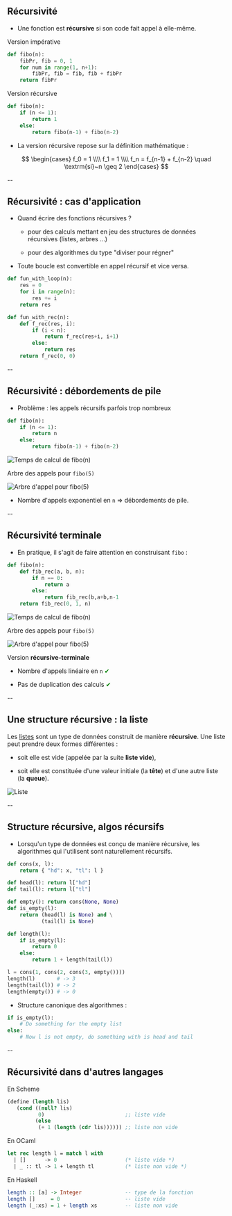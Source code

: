 ## Récursivité

- Une fonction est **récursive** si son code fait appel à elle-même.

<div class="half">

Version impérative <!-- .element: class="title" -->

```python
def fibo(n):
    fibPr, fib = 0, 1
    for num in range(1, n+1):
        fibPr, fib = fib, fib + fibPr
    return fibPr
```

</div>

<div class="half">

Version récursive <!-- .element: class="title" -->

```python
def fibo(n):
	if (n <= 1):
		return 1
	else:
		return fibo(n-1) + fibo(n-2)
```

</div>

- La version récursive repose sur la définition mathématique&nbsp;:

$$
\begin{cases}
f_0 = 1 \\\\
f_1 = 1 \\\\
f_n = f_{n-1} + f_{n-2} \quad \textrm{si}~n \geq 2
\end{cases}
$$
<!-- .element: style="margin-top:-20px" -->


--

## Récursivité : cas d'application

- Quand écrire des fonctions récursives&nbsp;?

	* pour des calculs mettant en jeu des structures de données
      récursives (listes, arbres &hellip;)

	* pour des algorithmes du type "diviser pour régner"

- Toute boucle est convertible en appel récursif et vice versa.

<div class="half" style="width:44%">

```python
def fun_with_loop(n):
	res = 0
	for i in range(n):
		res += i
	return res
```

</div>

<div class="half" style="width:53%">

```python
def fun_with_rec(n):
    def f_rec(res, i):
        if (i < n):
            return f_rec(res+i, i+1)
        else:
            return res
    return f_rec(0, 0)
```

</div>


--

## Récursivité : débordements de pile

- Problème : les appels récursifs parfois trop nombreux

<div class="half">

```python
def fibo(n):
    if (n <= 1):
        return n
    else:
        return fibo(n-1) + fibo(n-2)
```

![Temps de calcul de fibo(n)](prog/images/functional/fibo_exp.png)
 <!-- .element: class="stretch" style="max-width: 70%;margin-top: -20px" -->


</div>

<div class="half">

Arbre des appels pour `fibo(5)`
<!-- .element: class="title" style="font-size:24px; text-align:center" -->

![Arbre d'appel pour fibo(5)](prog/images/functional/fiboexpcall.svg)

</div>

- Nombre d'appels exponentiel en `n` $\Rightarrow$ débordements de pile.


--

## Récursivité terminale

- En pratique, il s'agit de faire attention en construisant `fibo`&nbsp;:

<div class="half" style="width:51%">

```python
def fibo(n):
    def fib_rec(a, b, n):
		if n == 0:
			return a
		else:
			return fib_rec(b,a+b,n-1)
    return fib_rec(0, 1, n)
```

![Temps de calcul de fibo(n)](prog/images/functional/fibo_lin.png)
<!-- .element: class="stretch" style="max-width: 70%;margin-left: 15%;margin-top: -20px" -->

</div>

<div class="half" style="width:47%">

Arbre des appels pour `fibo(5)`
<!-- .element: class="title" style="font-size:24px; text-align:center" -->

![Arbre d'appel pour fibo(5)](prog/images/functional/fibolincall.svg)
<!-- .element: style="max-width:60%; margin-left:20%" -->

Version **récursive-terminale**
<!-- .element: class="title" style="font-size:24px; text-align:center; margin-top:-30px" -->

</div>

- Nombre d'appels linéaire en `n` <span style="color:green">✔</span>
<!-- .element: style="margin-top:-20px" -->

- Pas de duplication des calculs <span style="color:green">✔</span>
<!-- .element: style="margin-top:-20px" -->


--

## Une structure récursive : la liste

Les <a href="#/tad.listes">listes</a> sont un type de données
construit de manière **récursive**. Une liste peut prendre deux formes
différentes :

- soit elle est vide (appelée par la suite **liste vide**),

- soit elle est constituée d'une valeur initiale (la **tête**) et d'une
  autre liste (la **queue**).


![Liste](prog/images/functional/listes.png)<!-- .element: class="stretch" style="width: 44%;" -->


--

## Structure récursive, algos récursifs

- Lorsqu'un type de données est conçu de manière récursive, les
  algorithmes qui l'utilisent sont naturellement récursifs.

<div class="half">

```python
def cons(x, l):
    return { "hd": x, "tl": l }

def head(l): return l["hd"]
def tail(l): return l["tl"]

def empty(): return cons(None, None)
def is_empty(l):
	return (head(l) is None) and \
           (tail(l) is None)
```

</div>

<div class="half">

```python
def length(l):
    if is_empty(l):
        return 0
    else:
        return 1 + length(tail(l))
```

```python
l = cons(1, cons(2, cons(3, empty())))
length(l)       # -> 3
length(tail(l)) # -> 2
length(empty()) # -> 0
```

</div>

- Structure canonique des algorithmes :

```python
if is_empty(l):
    # Do something for the empty list
else:
    # Now l is not empty, do something with is head and tail
```

--

## Récursivité dans d'autres langages

En Scheme <!-- .element: class="title" -->

```scheme
(define (length lis)
   (cond ((null? lis)
          0)                          ;; liste vide
         (else
          (+ 1 (length (cdr lis)))))) ;; liste non vide
```

En OCaml <!-- .element: class="title" style="margin-top:30px"-->

```ocaml
let rec length l = match l with
  | []      -> 0                      (* liste vide *)
  | _ :: tl -> 1 + length tl          (* liste non vide *)
```

En Haskell <!-- .element: class="title" style="margin-top:30px" -->

```haskell
length :: [a] -> Integer              -- type de la fonction
length []     = 0                     -- liste vide
length (_:xs) = 1 + length xs         -- liste non vide
```
